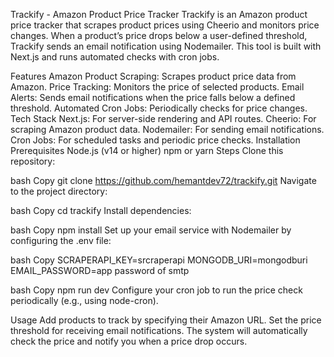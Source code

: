 Trackify - Amazon Product Price Tracker
Trackify is an Amazon product price tracker that scrapes product prices using Cheerio and monitors price changes. When a product’s price drops below a user-defined threshold, Trackify sends an email notification using Nodemailer. This tool is built with Next.js and runs automated checks with cron jobs.

Features
Amazon Product Scraping: Scrapes product price data from Amazon.
Price Tracking: Monitors the price of selected products.
Email Alerts: Sends email notifications when the price falls below a defined threshold.
Automated Cron Jobs: Periodically checks for price changes.
Tech Stack
Next.js: For server-side rendering and API routes.
Cheerio: For scraping Amazon product data.
Nodemailer: For sending email notifications.
Cron Jobs: For scheduled tasks and periodic price checks.
Installation
Prerequisites
Node.js (v14 or higher)
npm or yarn
Steps
Clone this repository:

bash
Copy
git clone https://github.com/hemantdev72/trackify.git
Navigate to the project directory:

bash
Copy
cd trackify
Install dependencies:

bash
Copy
npm install
Set up your email service with Nodemailer by configuring the .env file:

bash
Copy
SCRAPERAPI_KEY=srcraperapi
MONGODB_URI=mongodburi
EMAIL_PASSWORD=app password of smtp

bash
Copy
npm run dev
Configure your cron job to run the price check periodically (e.g., using node-cron).

Usage
Add products to track by specifying their Amazon URL.
Set the price threshold for receiving email notifications.
The system will automatically check the price and notify you when a price drop occurs.
